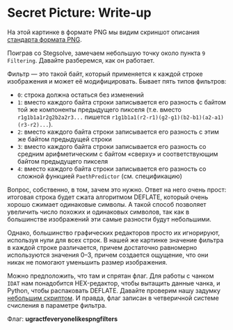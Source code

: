 # Secret Picture: Write-up

На этой картинке в формате PNG мы видим скриншот описания [стандарта формата PNG](https://www.w3.org/TR/PNG/).

Поиграв со Stegsolve, замечаем небольшую точку около пункта `9 Filtering`. Давайте разберемся, как он работает.

Фильтр — это такой байт, который применяется к каждой строке изображения и может её модифицировать. Бывает пять типов фильтров:

* `0`: строка должна остаться без изменений
* `1`: вместо каждого байта строки записывается его разность с байтом той же компоненты предыдущего пикселя (т.е. вместо `r1g1b1a1r2g2b2a2r3...` пишется `r1g1b1a1(r2-r1)(g2-g1)(b2-b1)(a2-a1)(r3-r2)...`).
* `2`: вместо каждого байта строки записывается его разность с этим же байтом предыдущей строки
* `3`: вместо каждого байта строки записывается его разность со средним арифметическим с байтом «сверху» и соответствующим байтом предыдущего пикселя
* `4`: вместо каждого байта строки записывается его разность со сложной функцией `PaethPredictor` (см. спецификацию)

Вопрос, собственно, в том, зачем это нужно. Ответ на него очень прост: итоговая строка будет сжата алгоритмом DEFLATE, который очень хорошо сжимает одинаковые символы. А такой способ позволяет увеличить число похожих и одинаковых символов, так как в большинстве изображений эти самые разности будут небольшими.

Однако, большинство графических редакторов просто их игнорируют, используя нули для всех строк. В нашей же картинке значение фильтра в каждой строке различается, причем достаточно равномерно используются значения 0–3, причем создается ощущение, что они никак не помогают уменьшить размер изображения.

Можно предположить, что там и спрятан флаг. Для работы с чанком `IDAT` нам понадобится HEX-редактор, чтобы вытащить данные чанка, и Python, чтобы распаковать DEFLATE. Давайте  проверим нашу задумку [небольшим скриптом](private/solution.py). И правда, флаг записан в четверичной системе счисления в параметре фильтра.

Флаг: **ugractfeveryonelikespngfilters**
